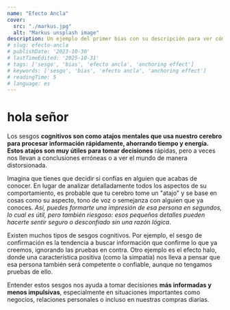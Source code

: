 ```yaml
---
name: "Efecto Ancla"
cover: 
  src: "./markus.jpg"
  alt: "Markus unsplash image"
description: Un ejemplo del primer bias con su descripción para ver cómo queda y un pooc mas por si acaso
# slug: efecto-ancla
# publishDate: '2023-10-30'
# lastTimeEdited: '2025-10-31'
# tags: ['sesgo', 'bias', 'efecto ancla', 'anchoring effect']
# keywords: ['sesgo', 'bias', 'efecto ancla', 'anchoring effect']
# readingTime: 5
# language: es
---
```


# hola señor

Los sesgos **cognitivos son como atajos mentales que usa nuestro cerebro para procesar información rápidamente, ahorrando tiempo y energía. Estos atajos son muy útiles para tomar decisiones** rápidas, pero a veces nos llevan a conclusiones erróneas o a ver el mundo de manera distorsionada.

Imagina que tienes que decidir si confías en alguien que acabas de conocer. En lugar de analizar detalladamente todos los aspectos de su comportamiento, es probable que tu cerebro tome un "atajo" y se base en cosas como su aspecto, tono de voz o semejanza con alguien que ya conoces. _Así, puedes formarte una impresión de esa persona en segundos, lo cual es útil, pero también riesgoso: esos pequeños detalles pueden hacerte sentir seguro o desconfiado sin una razón lógica_.

Existen muchos tipos de sesgos cognitivos. Por ejemplo, el sesgo de confirmación es la tendencia a buscar información que confirme lo que ya creemos, ignorando las pruebas en contra. Otro ejemplo es el efecto halo, donde una característica positiva (como la simpatía) nos lleva a pensar que esa persona también será competente o confiable, aunque no tengamos pruebas de ello.

Entender estos sesgos nos ayuda a tomar decisiones **más informadas y menos impulsivas**, especialmente en situaciones importantes como negocios, relaciones personales o incluso en nuestras compras diarias.
